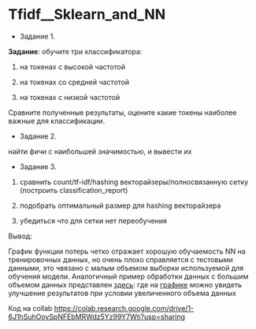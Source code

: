 # Tfidf__Sklearn_and_NN

* Задание 1.

**Задание**: обучите три классификатора:

1) на токенах с высокой частотой

2) на токенах со средней частотой

3) на токенах с низкой частотой


Сравните полученные результаты, оцените какие токены наиболее важные для классификации.


* Задание 2.

найти фичи с наибольшей значимостью, и вывести их


* Задание 3.

1) сравнить count/tf-idf/hashing векторайзеры/полносвязанную сетку (построить classification_report)

2) подобрать оптимальный размер для hashing векторайзера

3) убедиться что для сетки нет переобучения

Вывод:

График функции потерь четко отражает хорошую обучаемость NN на тренировочных данных, но очень плохо справляется с тестовыми данными, это чвязано с малым объемом выборки используемой для обучения модели. Аналогичный пример обработки данных с большим объемом данных представлен [здесь](https://colab.research.google.com/drive/1c3CN3kBfnAuI7XSUS2Uw-Zl6zjJCgvpZ): где на [графике](https://colab.research.google.com/drive/1c3CN3kBfnAuI7XSUS2Uw-Zl6zjJCgvpZ#scrollTo=Ro8iJKYCKGZU) можно увидеть улучшение результатов при условии увеличенного объема данных

Код на collab
https://colab.research.google.com/drive/1-6J1hSuhOoySpNFEbMRWdz5Yz99Y7Wti?usp=sharing

